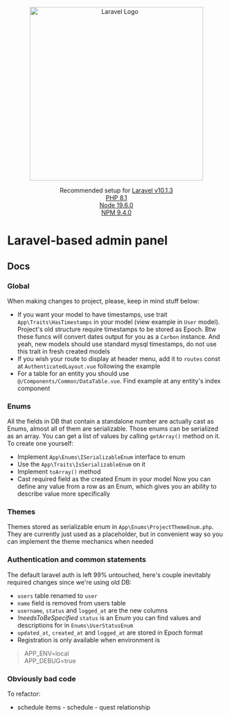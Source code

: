 <p align="center"><a href="https://laravel.com" target="_blank"><img src="https://raw.githubusercontent.com/laravel/art/master/logo-lockup/5%20SVG/2%20CMYK/1%20Full%20Color/laravel-logolockup-cmyk-red.svg" width="400" alt="Laravel Logo"></a></p>

<p align="center">
Recommended setup for <a href="#">Laravel v10.1.3</a>
<br/>
<a href="#">PHP 8.1</a>
<br/>
<a href="#">Node 19.6.0</a>
<br/>
<a href="#">NPM 9.4.0</a>
</p>

# Laravel-based admin panel

## Docs

### Global

When making changes to project, please, keep in mind stuff below:

- If you want your model to have timestamps, use trait `App\Traits\HasTimestamps` in your model (view example in `User`
  model). Project's old
  structure require timestamps to be stored as Epoch. Btw these funcs will convert dates output for you as a `Carbon`
  instance. And yeah, new models should use standard mysql timestamps, do not use this trait in fresh created models
- If you wish your route to display at header menu, add it to `routes` const at `AuthenticatedLayout.vue` following
  the example
- For a table for an entity you should use `@/Components/Common/DataTable.vue`. Find example at any entity's index
  component

### Enums

All the fields in DB that contain a standalone number are actually cast as Enums, almost all of them are serializable.
Those enums can be serialized as an array. You can get a list of values by calling `getArray()` method on it. To create
one yourself:

- Implement `App\Enums\ISerializableEnum` interface to enum
- Use the `App\Traits\IsSerializableEnum` on it
- Implement `toArray()` method
- Cast required field as the created Enum in your model
  Now you can define any value from a row as an Enum, which gives you an ability to describe value more specifically

### Themes

Themes stored as serializable enum in `App\Enums\ProjectThemeEnum.php`. They are currently just used as a placeholder,
but in convenient way so you can implement the theme mechanics when needed

### Authentication and common statements

The default laravel auth is left 99% untouched, here's couple inevitably required changes since we're using old DB:

- `users` table renamed to `user`
- `name` field is removed from users table
- `username`, `status` and `logged_at` are the new columns
- *!needsToBeSpecified* `status` is an Enum you can find values and descriptions for in `Enums\UserStatusEnum`
- `updated_at`, `created_at` and `logged_at` are stored in Epoch format
- Registration is only available when environment is

> APP_ENV=local <br/>
> APP_DEBUG=true

### Obviously bad code

To refactor:

- schedule items - schedule - quest relationship
